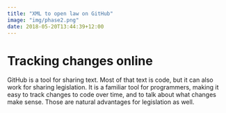 ```yaml
---
title: "XML to open law on GitHub"
image: "img/phase2.png"
date: 2018-05-20T13:44:39+12:00
---
```


# Tracking changes online

GitHub is a tool for sharing text. Most of that text is code, but it can also work for sharing legislation. It is a familiar tool for programmers, making it easy to track changes to code over time, and to talk about what changes make sense. Those are natural advantages for legislation as well.
